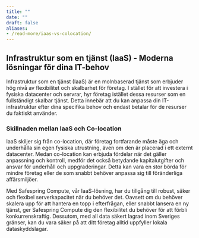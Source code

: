 ```yaml
---
title: ""
date: ""
draft: false
aliases:
- /read-more/iaas-vs-colocation/
---
```

## Infrastruktur som en tjänst (IaaS) - Moderna lösningar för dina IT-behov

Infrastruktur som en tjänst (IaaS) är en molnbaserad tjänst som erbjuder hög nivå av flexibilitet och skalbarhet för företag. I stället för att investera i fysiska datacenter och servrar, hyr företag istället dessa resurser som en fullständigt skalbar tjänst. Detta innebär att du kan anpassa din IT-infrastruktur efter dina specifika behov och endast betalar för de resurser du faktiskt använder.

### Skillnaden mellan IaaS och Co-location
IaaS skiljer sig från co-location, där företag fortfarande måste äga och underhålla sin egen fysiska utrustning, även om den är placerad i ett externt datacenter. Medan co-location kan erbjuda fördelar när det gäller anpassning och kontroll, medför det också betydande kapitalutgifter och ansvar för underhåll och uppgraderingar. Detta kan vara en stor börda för mindre företag eller de som snabbt behöver anpassa sig till föränderliga affärsmiljöer.

Med Safespring Compute, vår IaaS-lösning, har du tillgång till robust, säker och flexibel serverkapacitet när du behöver det. Oavsett om du behöver skalera upp för att hantera en topp i efterfrågan, eller snabbt lansera en ny tjänst, ger Safespring Compute dig den flexibilitet du behöver för att förbli konkurrenskraftig. Dessutom, med all data säkert lagrad inom Sveriges gränser, kan du vara säker på att ditt företag alltid uppfyller lokala dataskyddslagar.